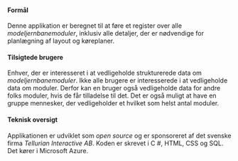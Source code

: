 ﻿#### Formål
Denne applikation er beregnet til at føre et register over alle *modeljernbanemoduler*,
inklusiv alle detaljer, der er nødvendige for planlægning af layout og køreplaner.

#### Tilsigtede brugere
Enhver, der er interesseret i at vedligeholde strukturerede data om *modeljernbanemoduler*.
Ikke alle brugere er interesserede i at vedligeholde data om moduler.
Derfor kan en bruger også vedligeholde data for andre folks moduler, hvis de får tilladelse til det.
Det er også muligt at have en gruppe mennesker, der vedligeholder et hvilket som helst antal moduler.

#### Teknisk oversigt
Applikationen er udviklet som *open source* og er sponsoreret af det svenske firma *Tellurian Interactive AB*.
Koden er skrevet i C #, HTML, CSS og SQL. Det kører i Microsoft Azure.

